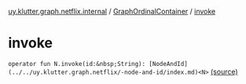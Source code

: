 [uy.klutter.graph.netflix.internal](../index.md) / [GraphOrdinalContainer](index.md) / [invoke](.)


# invoke
`operator fun N.invoke(id:&nbsp;String): [NodeAndId](../../uy.klutter.graph.netflix/-node-and-id/index.md)<N>` [(source)](https://github.com/kohesive/klutter/blob/master/netflix-graph-jdk6/src/main/kotlin/uy/klutter/graph/netflix/internal/Ordinals.kt#L39)



